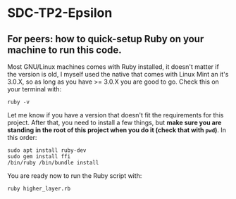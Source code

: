# SDC-TP2-Epsilon

## For peers: how to quick-setup Ruby on your machine to run this code.

Most GNU/Linux machines comes with Ruby installed, it doesn't matter if the version is old, I myself used the native that comes with Linux Mint an it's 3.0.X, so as long as you have >= 3.0.X you are good to go. Check this on your terminal with:

`ruby -v`

Let me know if you have a version that doesn't fit the requirements for this project. After that, you need to install a few things, but **make sure you are standing in the root of this project when you do it (check that with `pwd`)**. In this order:

```text
sudo apt install ruby-dev
sudo gem install ffi
/bin/ruby /bin/bundle install
```

You are ready now to run the Ruby script with:

`ruby higher_layer.rb`

